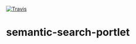 [![Travis](http://img.shields.io/travis/ccarrubba/test-sse/master.png)](https://travis-ci.org/ccarrubba/test-sse)


# semantic-search-portlet

